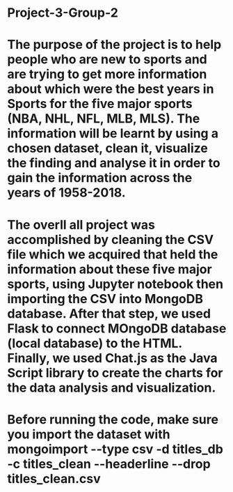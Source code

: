 # Project-3-Group-2

# The purpose of the project is to help people who are new to sports and are trying to get more information about which were the best years in Sports for the five major sports (NBA, NHL, NFL, MLB, MLS). The information will be learnt by using a chosen dataset, clean it, visualize the finding and analyse it in order to gain the information across the years of 1958-2018.

# The overll all project was accomplished by cleaning the CSV file which we acquired that held the information about these five major sports, using Jupyter notebook then importing the CSV into MongoDB database. After that step, we used Flask to connect MOngoDB database (local database) to the HTML. Finally, we used Chat.js as the Java Script library to create the charts for the data analysis and visualization.

# Before running the code, make sure you import the dataset with mongoimport --type csv -d titles_db -c titles_clean --headerline --drop titles_clean.csv
